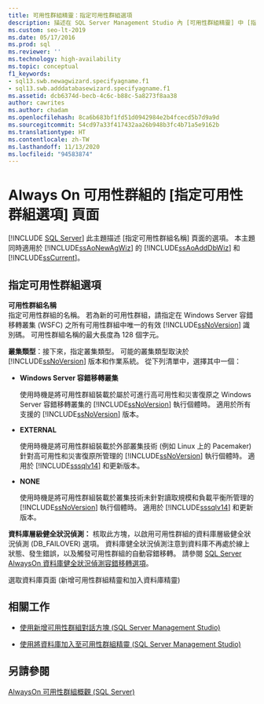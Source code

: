 ```yaml
---
title: 可用性群組精靈：指定可用性群組選項
description: 描述在 SQL Server Management Studio 內 [可用性群組精靈] 中 [指定可用性群組名稱] 頁面上的選項。
ms.custom: seo-lt-2019
ms.date: 05/17/2016
ms.prod: sql
ms.reviewer: ''
ms.technology: high-availability
ms.topic: conceptual
f1_keywords:
- sql13.swb.newagwizard.specifyagname.f1
- sql13.swb.adddatabasewizard.specifyagname.f1
ms.assetid: dcb6374d-becb-4c6c-b88c-5a8273f8aa38
author: cawrites
ms.author: chadam
ms.openlocfilehash: 8ca6b683bf1fd51d0942984e2b4fcecd5b7d9a9d
ms.sourcegitcommit: 54cd97a33f417432aa26b948b3fc4b71a5e9162b
ms.translationtype: HT
ms.contentlocale: zh-TW
ms.lasthandoff: 11/13/2020
ms.locfileid: "94583874"
---
```

# <a name="specify-availability-group-options-page-for-an-always-on-availability-group"></a>Always On 可用性群組的 [指定可用性群組選項] 頁面
[!INCLUDE [SQL Server](../../../includes/applies-to-version/sqlserver.md)]
  此主題描述 [指定可用性群組名稱] 頁面的選項。 本主題同時適用於 [!INCLUDE[ssAoNewAgWiz](../../../includes/ssaonewagwiz-md.md)] 的 [!INCLUDE[ssAoAddDbWiz](../../../includes/ssaoadddbwiz-md.md)] 和 [!INCLUDE[ssCurrent](../../../includes/sscurrent-md.md)]。  
  
##  <a name="specify-availability-group-options"></a><a name="PageOptions"></a> 指定可用性群組選項  
 **可用性群組名稱**  
 指定可用性群組的名稱。 若為新的可用性群組，請指定在 Windows Server 容錯移轉叢集 (WSFC) 之所有可用性群組中唯一的有效 [!INCLUDE[ssNoVersion](../../../includes/ssnoversion-md.md)] 識別碼。 可用性群組名稱的最大長度為 128 個字元。  

 **叢集類型**：接下來，指定叢集類型。 可能的叢集類型取決於 [!INCLUDE[ssNoVersion](../../../includes/ssnoversion-md.md)] 版本和作業系統。 從下列清單中，選擇其中一個：

   * **Windows Server 容錯移轉叢集**
   
      使用時機是將可用性群組裝載於屬於可進行高可用性和災害復原之 Windows Server 容錯移轉叢集的 [!INCLUDE[ssNoVersion](../../../includes/ssnoversion-md.md)] 執行個體時。 適用於所有支援的 [!INCLUDE[ssNoVersion](../../../includes/ssnoversion-md.md)] 版本。 

   * **EXTERNAL**
      
      使用時機是將可用性群組裝載於外部叢集技術 (例如 Linux 上的 Pacemaker) 針對高可用性和災害復原所管理的 [!INCLUDE[ssNoVersion](../../../includes/ssnoversion-md.md)] 執行個體時。 適用於 [!INCLUDE[sssqlv14](../../../includes/sssqlv14-md.md)] 和更新版本。

   * **NONE**
      
      使用時機是將可用性群組裝載於叢集技術未針對讀取規模和負載平衡所管理的 [!INCLUDE[ssNoVersion](../../../includes/ssnoversion-md.md)] 執行個體時。 適用於 [!INCLUDE[sssqlv14](../../../includes/sssqlv14-md.md)] 和更新版本。 
 
   **資料庫層級健全狀況偵測：** 核取此方塊，以啟用可用性群組的資料庫層級健全狀況偵測 (DB_FAILOVER) 選項。 資料庫健全狀況偵測注意到資料庫不再處於線上狀態、發生錯誤，以及觸發可用性群組的自動容錯移轉。 請參閱 [SQL Server AlwaysOn 資料庫健全狀況偵測容錯移轉選項](sql-server-always-on-database-health-detection-failover-option.md)。


選取資料庫頁面 (新增可用性群組精靈和加入資料庫精靈)  
  
##  <a name="related-tasks"></a><a name="LaunchWiz"></a> 相關工作  
  
-   [使用新增可用性群組對話方塊 &#40;SQL Server Management Studio&#41;](../../../database-engine/availability-groups/windows/use-the-new-availability-group-dialog-box-sql-server-management-studio.md)  
  
-   [使用將資料庫加入至可用性群組精靈 &#40;SQL Server Management Studio&#41;](../../../database-engine/availability-groups/windows/availability-group-add-database-to-group-wizard.md)  
  
## <a name="see-also"></a>另請參閱  
 [AlwaysOn 可用性群組概觀 &#40;SQL Server&#41;](../../../database-engine/availability-groups/windows/overview-of-always-on-availability-groups-sql-server.md)  
  
